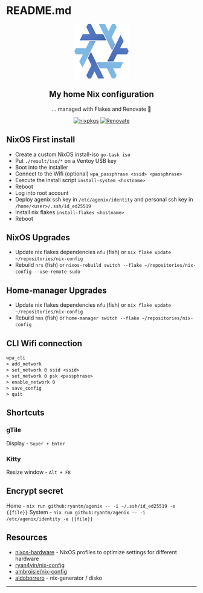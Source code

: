 # README.md

<div align="center">

<img src="https://raw.githubusercontent.com/NixOS/nixos-artwork/376ed4ba8dc2e611b7e8a62fdc680967ead5bd87/logo/nix-snowflake.svg" align="center" width="144px" height="144px"/>

## My home Nix configuration

... managed with Flakes and Renovate :robot:
</div>


<div align="center">

[![nixpkgs](https://img.shields.io/badge/nixpkgs-unstable-blue?style=for-the-badge&logo=nixos&logoColor=white)](https://github.com/NixOS/nixpkgs)
[![Renovate](https://img.shields.io/github/actions/workflow/status/auricom/nix-config/renovate.yaml?branch=main&label=&logo=renovatebot&style=for-the-badge&color=blue)](https://github.com/auricom/nix-config/actions/workflows/renovate.yaml)

</div>

## NixOS First install

- Create a custom NixOS install-iso `go-task iso`
- Put `./result/iso/*` on a Ventoy USB key
- Boot into the installer
- Connect to the Wifi (optional) `wpa_passphrase <ssid> <passphrase>`
- Execute the install script `install-system <hostname>`
- Reboot
- Log into root account
- Deploy agenix ssh key in `/etc/agenix/identity` and personal ssh key in `/home/<user>/.ssh/id_ed25519`
- Install nix flakes `install-flakes <hostname>`
- Reboot

## NixOS Upgrades

- Update nix flakes dependencies `nfu` (fish) or `nix flake update ~/repositories/nix-config`
- Rebuild `nrs` (fish) or `nixos-rebuild switch --flake ~/repositories/nix-config --use-remote-sudo`

## Home-manager Upgrades

- Update nix flakes dependencies `nfu` (fish) or `nix flake update ~/repositories/nix-config`
- Rebuild `hms` (fish) or `home-manager switch --flake ~/repositories/nix-config`

## CLI Wifi connection

```
wpa_cli
> add_network
> set_network 0 ssid <ssid>
> set_network 0 psk <passphrase>
> enable_network 0
> save_config
> quit
```

## Shortcuts

### gTile
Display - `Super + Enter`

### Kitty
Resize window - `Alt + F8`

## Encrypt secret
Home - `nix run github:ryantm/agenix -- -i ~/.ssh/id_ed25519 -e {{file}}`
System - `nix run github:ryantm/agenix -- -i /etc/agenix/identity -e {{file}}`

## Resources
* [nixos-hardware] - NixOS profiles to optimize settings for different hardware
* [ryan4yin/nix-config]
* [ambroisie/nix-config]
* [aldoborrero] - nix-generator / disko

_____________

[nixos-hardware]: https://github.com/NixOS/nixos-hardware
[ryan4yin/nix-config]: https://github.com/ryan4yin/nix-config
[ambroisie/nix-config]: https://github.com/ambroisie/nix-config
[aldoborrero]: https://aldoborrero.com/posts/2023/01/15/setting-up-my-machines-nix-style/
